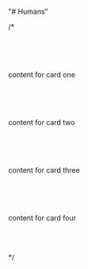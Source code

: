 "# Humans" 

/* 
        <div class="centered">               <section class="cards">                                   <article class="card">                    <p>content for card one</p>                 </article><!-- /card-one -->       <article class="card">                    <p>content for card two</p>             </article><!-- /card-two -->   <article class="card">                   <p>content for card three</p>             </article><!-- /card-three -->   <article class="card">                    <p>content for card four</p>             </article><!-- /card-four -->       </section> </div>

*/
